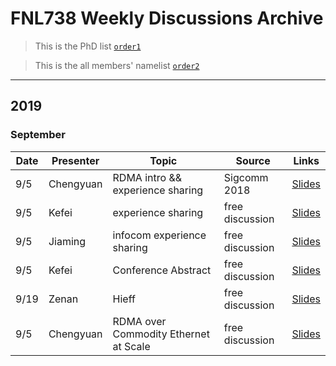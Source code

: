 # FNL738 Weekly Discussions Archive

> This is the PhD list [`order1`](https://github.com/fnlab738/Weekly-Discussions-Archive/blob/master/phdlist.md)

> This is the all members' namelist [`order2`](https://github.com/fnlab738/Weekly-Discussions-Archive/blob/master/namelist.md)

---

## 2019

### September

|    Date    | Presenter | Topic | Source | Links |
|------------|-----------|-------|--------|-------|
|   9/5  | Chengyuan | RDMA intro && experience sharing |  Sigcomm 2018 | [Slides](https://github.com/fnlab738/Weekly-Discussions-Archive/blob/master/files/2019/09/09-05-Chengyuan-slides-free-discussion.pptx)
|   9/5  | Kefei | experience sharing |  free discussion | [Slides](https://github.com/fnlab738/Weekly-Discussions-Archive/blob/master/files/2019/09/09-05-Kefei-experience-sharing.pptx)
|   9/5  | Jiaming | infocom experience sharing |  free discussion | [Slides](https://github.com/fnlab738/Weekly-Discussions-Archive/blob/master/files/2019/09/09-05-Jiaming-infocom-experience-sharing.pptx)
|   9/5  | Kefei | Conference Abstract |  free discussion | [Slides](https://github.com/fnlab738/Weekly-Discussions-Archive/blob/master/files/2019/09/09-05-Kefei-Conference%20Abstract-20190905.docx)
|   9/19  | Zenan | Hieff |  free discussion | [Slides](https://github.com/fnlab738/Weekly-Discussions-Archive/blob/master/files/2019/09/09-05-Kefei-Conference%20Abstract-20190905.docx)
|   9/5  | Chengyuan | RDMA over Commodity Ethernet at Scale |  free discussion | [Slides](https://github.com/fnlab738/Weekly-Discussions-Archive/blob/master/files/2019/09/09-05-Kefei-Conference%20Abstract-20190905.docx)
